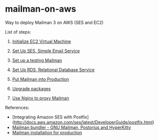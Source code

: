 # mailman-on-aws
Way to deploy Mailman 3 on AWS (SES and EC2)

List of steps:

1. [Initialize EC2 Virtual Machine](00-EC2-init.md)

2. [Set Up SES, Simple Email Service](01-SES.md)

3. [Set up a testing Mailman](02-mailman-testing.md)

4. [Set Up RDS, Relational Database Service](03-rds.md)

5. [Put Mailman into Production](04-mailman-production.md)

6. [Upgrade packages](05-nginx-proxy.md)

7. [Use Nginx to proxy Mailman](06-nginx-proxy.md)

References:
* [Integrating Amazon SES with Postfix] (http://docs.aws.amazon.com/ses/latest/DeveloperGuide/postfix.html)
* [Mailman bundler - GNU Mailman, Postorius and HyperKitty](https://gitlab.com/mailman/mailman-bundler)
* [Mailman installation for production](https://wiki.list.org/DOC/Mailman%203%20installation%20experience)
